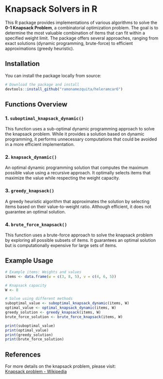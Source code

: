 
# Knapsack Solvers in R

This R package provides implementations of various algorithms to solve the **0-1 Knapsack Problem**, a combinatorial optimization problem. The goal is to determine the most valuable combination of items that can fit within a specified weight limit. The package offers several approaches, ranging from exact solutions (dynamic programming, brute-force) to efficient approximations (greedy heuristic).

## Installation

You can install the package locally from source:

```r
# Download the package and install
devtools::install_github("ramonamezquita/heleramcar6")
```

## Functions Overview

### 1. `suboptimal_knapsack_dynamic()`
This function uses a sub-optimal dynamic programming approach to solve the knapsack problem. While it provides a solution based on dynamic programming, it performs unnecessary computations that could be avoided in a more efficient implementation.


### 2. `knapsack_dynamic()`
An optimal dynamic programming solution that computes the maximum possible value using a recursive approach. It optimally selects items that maximize the value while respecting the weight capacity.


### 3. `greedy_knapsack()`
A greedy heuristic algorithm that approximates the solution by selecting items based on their value-to-weight ratio. Although efficient, it does not guarantee an optimal solution.


### 4. `brute_force_knapsack()`
This function uses a brute-force approach to solve the knapsack problem by exploring all possible subsets of items. It guarantees an optimal solution but is computationally expensive for large sets of items.


## Example Usage

```r
# Example items: Weights and values
items <- data.frame(w = c(3, 8, 5), v = c(4, 6, 5))

# Knapsack capacity
W <- 8

# Solve using different methods
suboptimal_value <- suboptimal_knapsack_dynamic(items, W)
optimal_value <- optimal_knapsack_dynamic(items, W)
greedy_solution <- greedy_knapsack(items, W)
brute_force_solution <- brute_force_knapsack(items, W)

print(suboptimal_value)
print(optimal_value)
print(greedy_solution)
print(brute_force_solution)
```

## References

For more details on the knapsack problem, please visit:  
[Knapsack problem - Wikipedia](https://en.wikipedia.org/wiki/Knapsack_problem)
